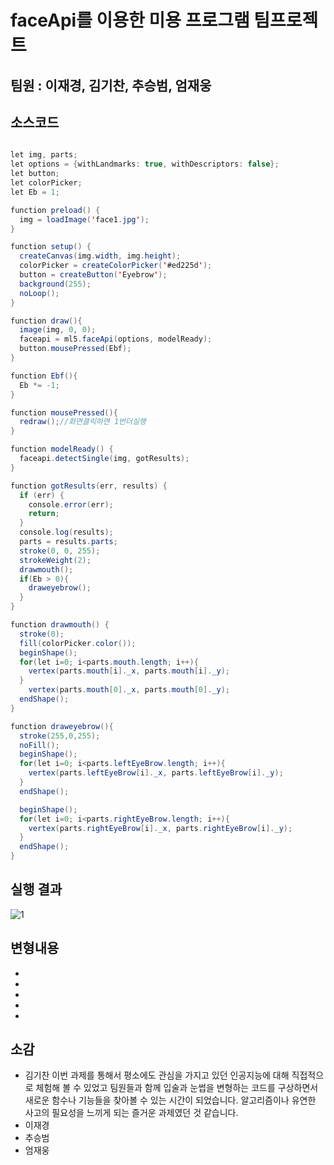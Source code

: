 # faceApi를 이용한 미용 프로그램 팀프로젝트
## 팀원 : 이재경, 김기찬, 추승범, 엄재웅
## 소스코드 
``` java script

let img, parts;
let options = {withLandmarks: true, withDescriptors: false};
let button;
let colorPicker;
let Eb = 1;

function preload() {
  img = loadImage('face1.jpg');
}

function setup() {
  createCanvas(img.width, img.height);
  colorPicker = createColorPicker('#ed225d');
  button = createButton('Eyebrow');
  background(255); 
  noLoop();
}

function draw(){
  image(img, 0, 0);
  faceapi = ml5.faceApi(options, modelReady);
  button.mousePressed(Ebf);
}

function Ebf(){
  Eb *= -1;
}

function mousePressed(){
  redraw();//화면클릭하면 1번더실행
}

function modelReady() {
  faceapi.detectSingle(img, gotResults);
}

function gotResults(err, results) {
  if (err) {
    console.error(err);
    return;
  }
  console.log(results);
  parts = results.parts;
  stroke(0, 0, 255);
  strokeWeight(2);
  drawmouth();
  if(Eb > 0){
    draweyebrow();
  }
}

function drawmouth() {
  stroke(0);
  fill(colorPicker.color());
  beginShape();
  for(let i=0; i<parts.mouth.length; i++){
    vertex(parts.mouth[i]._x, parts.mouth[i]._y);
  }
    vertex(parts.mouth[0]._x, parts.mouth[0]._y);
  endShape();   
}

function draweyebrow(){ 
  stroke(255,0,255);
  noFill();
  beginShape();
  for(let i=0; i<parts.leftEyeBrow.length; i++){
    vertex(parts.leftEyeBrow[i]._x, parts.leftEyeBrow[i]._y);
  }
  endShape();

  beginShape();
  for(let i=0; i<parts.rightEyeBrow.length; i++){
    vertex(parts.rightEyeBrow[i]._x, parts.rightEyeBrow[i]._y);
  }
  endShape();
}
```

## 실행 결과
![1]()

## 변형내용
*
*
*
*
*

## 소감
* 김기찬 이번 과제를 통해서 평소에도 관심을 가지고 있던 인공지능에 대해 직접적으로 체험해 볼 수 있었고 팀원들과 함께 입술과 눈썹을 변형하는 코드를 구상하면서 새로운 함수나 기능들을 찾아볼 수 있는 시간이 되었습니다. 알고리즘이나 유연한 사고의 필요성을 느끼게 되는 즐거운 과제였던 것 같습니다.
* 이재경
* 추승범
* 엄재웅





